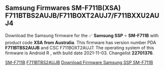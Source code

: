 <h2>Samsung Firmwares SM-F711B(XSA) F711BTBS2AUJB/F711BOXT2AUJ7/F711BXXU2AUJ4</h2>
Download the Samsung firmware for the ✅ <strong>Samsung SSP </strong> ⭐ <strong>SM-F711B</strong> with product code <strong>XSA</strong> <strong> from Australia</strong>. This firmware has version number PDA <strong>F711BTBS2AUJB</strong> and CSC F711BOXT2AUJ7. The operating system of this firmware is Android R , with build date 2021-11-03. Changelist <strong>22701376</strong>.


[SM-F711B](https://samfirm.shop/samsung/model/SM-F711B)
[F711BTBS2AUJB](https://samfirm.shop/samsung/pda/F711BTBS2AUJB)
[Download Firmware Samsung SSP SM-F711B](https://samfirm.shop/samsung/firmware/471030)
